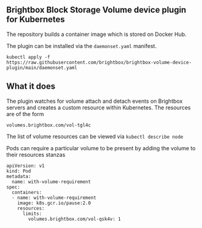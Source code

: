 ## Brightbox Block Storage Volume device plugin for Kubernetes

The repository builds a container image which is stored on Docker Hub.

The plugin can be installed via the `daemonset.yaml` manifest.

```
kubectl apply -f https://raw.githubusercontent.com/brightbox/brightbox-volume-device-plugin/main/daemonset.yaml
```

## What it does
The plugin watches for volume attach and detach events on Brightbox servers and creates a custom resource within Kubernetes.
The resources are of the form

```
volumes.brightbox.com/vol-tgl4c
```

The list of volume resources can be viewed via `kubectl describe node`

Pods can require a particular volume to be present by adding the volume to their resources stanzas

```
apiVersion: v1
kind: Pod
metadata:
  name: with-volume-requirement
spec:
  containers:
  - name: with-volume-requirement
    image: k8s.gcr.io/pause:2.0
    resources:
      limits:
        volumes.brightbox.com/vol-qsk4v: 1
```
